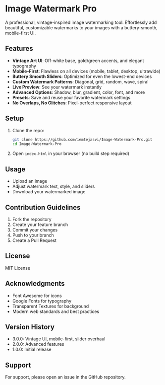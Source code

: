 # Image Watermark Pro

A professional, vintage-inspired image watermarking tool. Effortlessly add beautiful, customizable watermarks to your images with a buttery-smooth, mobile-first UI.

## Features
- **Vintage Art UI**: Off-white base, gold/green accents, and elegant typography
- **Mobile-First**: Flawless on all devices (mobile, tablet, desktop, ultrawide)
- **Buttery Smooth Sliders**: Optimized for even the lowest-end devices
- **Custom Watermark Patterns**: Diagonal, grid, random, wave, spiral
- **Live Preview**: See your watermark instantly
- **Advanced Options**: Shadow, blur, gradient, color, font, and more
- **Presets**: Save and reuse your favorite watermark settings
- **No Overlaps, No Glitches**: Pixel-perfect responsive layout

## Setup
1. Clone the repo:
   ```sh
   git clone https://github.com/iemtejasvi/Image-Watermark-Pro.git
   cd Image-Watermark-Pro
   ```
2. Open `index.html` in your browser (no build step required)

## Usage
- Upload an image
- Adjust watermark text, style, and sliders
- Download your watermarked image

## Contribution Guidelines
1. Fork the repository
2. Create your feature branch
3. Commit your changes
4. Push to your branch
5. Create a Pull Request

## License
MIT License

## Acknowledgments
- Font Awesome for icons
- Google Fonts for typography
- Transparent Textures for background
- Modern web standards and best practices

## Version History
- 3.0.0: Vintage UI, mobile-first, slider overhaul
- 2.0.0: Advanced features
- 1.0.0: Initial release

## Support
For support, please open an issue in the GitHub repository.
